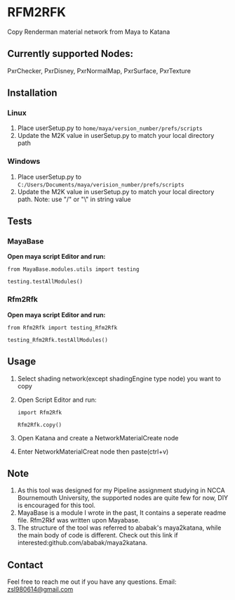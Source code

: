 # RFM2RFK
Copy Renderman material network from Maya to Katana

## Currently supported Nodes:
PxrChecker, PxrDisney, PxrNormalMap, PxrSurface, PxrTexture

## Installation
### Linux
1. Place userSetup.py to `home/maya/version_number/prefs/scripts`
2. Update the M2K value in userSetup.py to match your local directory path
### Windows
1. Place userSetup.py to `C:/Users/Documents/maya/verision_number/prefs/scripts`
2. Update the M2K value in userSetup.py to match your local directory path. Note: use "/" or "\\" in string value

## Tests
### MayaBase
**Open maya script Editor and run:**

`from MayaBase.modules.utils import testing` 

`testing.testAllModules()`

### Rfm2Rfk
**Open maya script Editor and run:**

`from Rfm2Rfk import testing_Rfm2Rfk`

`testing_Rfm2Rfk.testAllModules()`

## Usage
1. Select shading network(except shadingEngine type node) you want to copy
2. Open Script Editor and run:

    `import Rfm2Rfk`

    `Rfm2Rfk.copy()`
3. Open Katana and create a NetworkMaterialCreate node
4. Enter NetworkMaterialCreat node then paste(ctrl+v)

## Note
1. As this tool was designed for my Pipeline assignment studying in NCCA Bournemouth University, the supported nodes are quite few for now, DIY is encouraged for this tool.
2. MayaBase is a module I wrote in the past, It contains a seperate readme file. Rfm2Rkf was written upon Mayabase.
3. The structure of the tool was referred to ababak's maya2katana, while the main body of code is different. Check out this link if interested:github.com/ababak/maya2katana.

## Contact
Feel free to reach me out if you have any questions.
Email: zsl980614@gmail.com